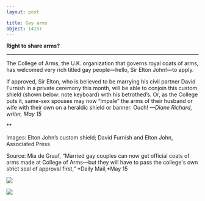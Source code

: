 ```yaml
---
layout: post

title: Gay arms
object: 14157
---
```

**Right to share arms?**

****

The College of Arms, the U.K. organization that governs royal coats of arms, has welcomed very rich titled gay people—hello, Sir Elton John!—to apply. 

If approved, Sir Elton, who is believed to be marrying his civil partner David Furnish in a private ceremony this month, will be able to conjoin this custom shield (shown below: note keyboard) with his betrothed’s. Or, as the College puts it, same-sex spouses may now “impale” the arms of their husband or wife with their own on a heraldic shield or banner. Ouch! *—Diane Richard, writer, May 15*

**

Images: Elton John’s custom shield; David Furnish and Elton John, Associated Press

Source: Mia de Graaf, “Married gay couples can now get official coats of arms made at College of Arms—but they will have to pass the college's own strict seal of approval first,” *Daily Mail,*May 15

![]({{siteurl.base}}/images/14-05-15_23.67_ArmsEDIT-2.jpeg)

![]({{siteurl.base}}/images/14-05-15_23.67_ArmsEDIT-1.jpeg)
